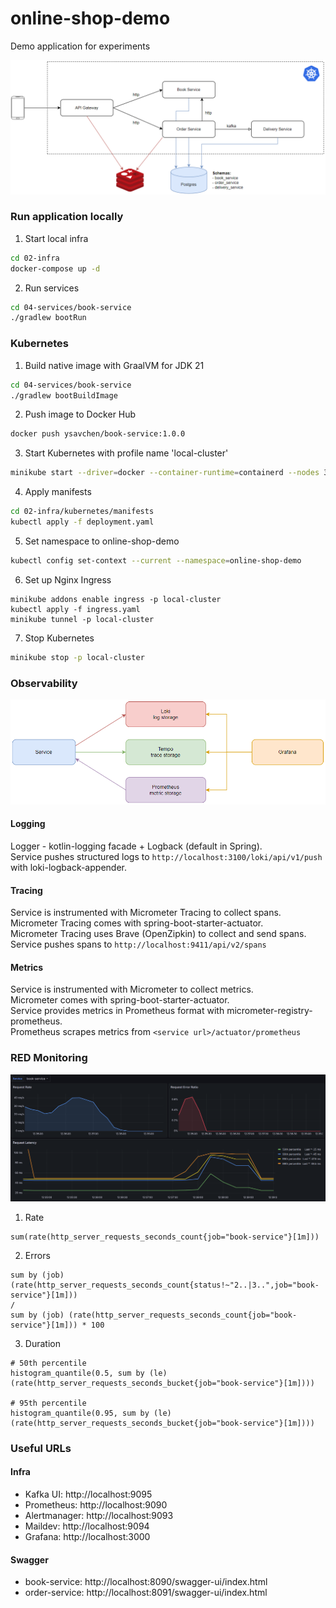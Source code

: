 # online-shop-demo

Demo application for experiments

![application-schema](./01-schema/application.png)

### Run application locally
1. Start local infra
```bash
cd 02-infra
docker-compose up -d
```
2. Run services
```bash
cd 04-services/book-service
./gradlew bootRun
```

### Kubernetes
1. Build native image with GraalVM for JDK 21
```bash
cd 04-services/book-service
./gradlew bootBuildImage
```
2. Push image to Docker Hub
```bash
docker push ysavchen/book-service:1.0.0
```
3. Start Kubernetes with profile name 'local-cluster'
```bash
minikube start --driver=docker --container-runtime=containerd --nodes 3 -p local-cluster
```
4. Apply manifests
```bash
cd 02-infra/kubernetes/manifests
kubectl apply -f deployment.yaml
```
5. Set namespace to online-shop-demo
```bash
kubectl config set-context --current --namespace=online-shop-demo
```
6. Set up Nginx Ingress
```
minikube addons enable ingress -p local-cluster
kubectl apply -f ingress.yaml
minikube tunnel -p local-cluster
```
7. Stop Kubernetes
```bash
minikube stop -p local-cluster
```

### Observability

![observability-schema](./01-schema/observability.png)

#### Logging
Logger - kotlin-logging facade + Logback (default in Spring).<br/>
Service pushes structured logs to `http://localhost:3100/loki/api/v1/push` with loki-logback-appender.

#### Tracing
Service is instrumented with Micrometer Tracing to collect spans.<br/>
Micrometer Tracing comes with spring-boot-starter-actuator.<br/>
Micrometer Tracing uses Brave (OpenZipkin) to collect and send spans.<br/>
Service pushes spans to `http://localhost:9411/api/v2/spans`

#### Metrics
Service is instrumented with Micrometer to collect metrics.<br/>
Micrometer comes with spring-boot-starter-actuator.<br/>
Service provides metrics in Prometheus format with micrometer-registry-prometheus.<br/>
Prometheus scrapes metrics from `<service url>/actuator/prometheus`

### RED Monitoring

![red-monitoring](./01-schema/red-monitoring.png)

1. Rate
```
sum(rate(http_server_requests_seconds_count{job="book-service"}[1m]))
```
2. Errors
```
sum by (job) (rate(http_server_requests_seconds_count{status!~"2..|3..",job="book-service"}[1m]))
/
sum by (job) (rate(http_server_requests_seconds_count{job="book-service"}[1m])) * 100
```
3. Duration
```
# 50th percentile
histogram_quantile(0.5, sum by (le) (rate(http_server_requests_seconds_bucket{job="book-service"}[1m])))

# 95th percentile
histogram_quantile(0.95, sum by (le) (rate(http_server_requests_seconds_bucket{job="book-service"}[1m])))
```

### Useful URLs

#### Infra
- Kafka UI: http://localhost:9095
- Prometheus: http://localhost:9090
- Alertmanager: http://localhost:9093
- Maildev: http://localhost:9094
- Grafana: http://localhost:3000

#### Swagger
- book-service: http://localhost:8090/swagger-ui/index.html
- order-service: http://localhost:8091/swagger-ui/index.html